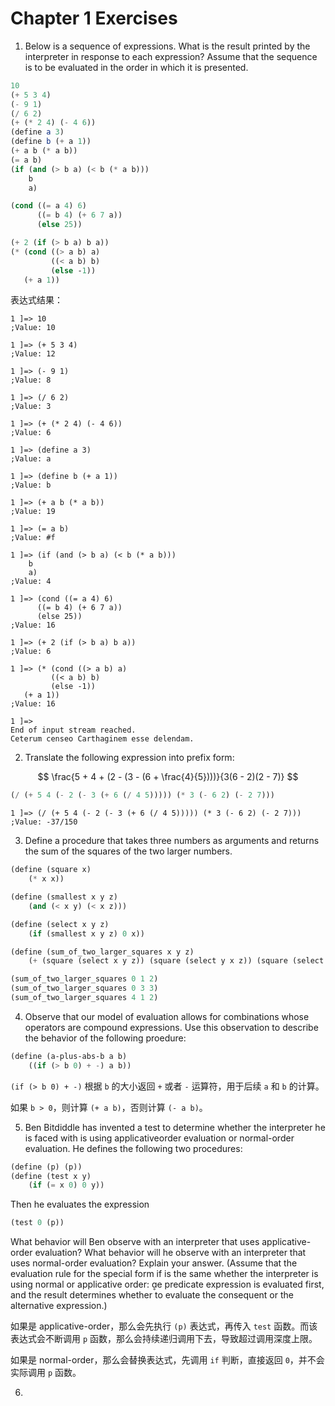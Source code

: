 # Chapter 1 Exercises

1. Below is a sequence of expressions. What is the result printed by the interpreter in response to each expression? Assume that the sequence is to be evaluated in the order in which it is presented.

```scheme
10
(+ 5 3 4)
(- 9 1)
(/ 6 2)
(+ (* 2 4) (- 4 6))
(define a 3)
(define b (+ a 1))
(+ a b (* a b))
(= a b)
(if (and (> b a) (< b (* a b)))
    b
    a)

(cond ((= a 4) 6)
      ((= b 4) (+ 6 7 a))
      (else 25))

(+ 2 (if (> b a) b a))
(* (cond ((> a b) a)
         ((< a b) b)
         (else -1))
   (+ a 1))
```

表达式结果：
```text
1 ]=> 10
;Value: 10

1 ]=> (+ 5 3 4)
;Value: 12

1 ]=> (- 9 1)
;Value: 8

1 ]=> (/ 6 2)
;Value: 3

1 ]=> (+ (* 2 4) (- 4 6))
;Value: 6

1 ]=> (define a 3)
;Value: a

1 ]=> (define b (+ a 1))
;Value: b

1 ]=> (+ a b (* a b))
;Value: 19

1 ]=> (= a b)
;Value: #f

1 ]=> (if (and (> b a) (< b (* a b)))
    b
    a)
;Value: 4

1 ]=> (cond ((= a 4) 6)
      ((= b 4) (+ 6 7 a))
      (else 25))
;Value: 16

1 ]=> (+ 2 (if (> b a) b a))
;Value: 6

1 ]=> (* (cond ((> a b) a)
         ((< a b) b)
         (else -1))
   (+ a 1))
;Value: 16

1 ]=> 
End of input stream reached.
Ceterum censeo Carthaginem esse delendam.
```

2. Translate the following expression into prefix form:

$$
\frac{5 + 4 + (2 - (3 - (6 + \frac{4}{5})))}{3(6 - 2)(2 - 7)}
$$

```scheme
(/ (+ 5 4 (- 2 (- 3 (+ 6 (/ 4 5))))) (* 3 (- 6 2) (- 2 7)))
```

```text
1 ]=> (/ (+ 5 4 (- 2 (- 3 (+ 6 (/ 4 5))))) (* 3 (- 6 2) (- 2 7)))
;Value: -37/150
```

3. Define a procedure that takes three numbers as arguments and returns the sum of the squares of the two larger numbers.

```scheme
(define (square x)
    (* x x))

(define (smallest x y z)
    (and (< x y) (< x z)))

(define (select x y z)
    (if (smallest x y z) 0 x))

(define (sum_of_two_larger_squares x y z)
    (+ (square (select x y z)) (square (select y x z)) (square (select z x y))))

(sum_of_two_larger_squares 0 1 2)
(sum_of_two_larger_squares 0 3 3)
(sum_of_two_larger_squares 4 1 2)
```

4. Observe that our model of evaluation allows for combinations whose operators are compound expressions. Use this observation to describe the behavior of the following proedure:

```scheme
(define (a-plus-abs-b a b)
    ((if (> b 0) + -) a b))
```

`(if (> b 0) + -)` 根据 `b` 的大小返回 `+` 或者 `-` 运算符，用于后续 `a` 和 `b` 的计算。

如果 `b > 0`，则计算 `(+ a b)`，否则计算 `(- a b)`。


5. Ben Bitdiddle has invented a test to determine whether the interpreter he is faced with is using applicativeorder evaluation or normal-order evaluation. He defines the following two procedures:

```scheme
(define (p) (p))
(define (test x y)
    (if (= x 0) 0 y))
```

Then he evaluates the expression

```scheme
(test 0 (p))
```

What behavior will Ben observe with an interpreter that uses applicative-order evaluation? What behavior will he observe with an interpreter that uses normal-order evaluation? Explain your answer. (Assume that the evaluation rule for the special form if is the same whether the interpreter is using normal or applicative order: e predicate expression is evaluated first, and the result determines whether to evaluate the consequent or the alternative expression.)

如果是 applicative-order，那么会先执行 `(p)` 表达式，再传入 `test` 函数。而该表达式会不断调用 `p` 函数，那么会持续递归调用下去，导致超过调用深度上限。

如果是 normal-order，那么会替换表达式，先调用 `if` 判断，直接返回 `0`，并不会实际调用 `p` 函数。

6. 